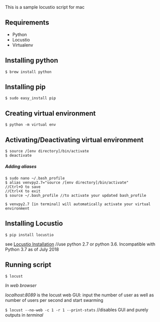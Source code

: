 This is a sample locustio script for mac

## Requirements
* Python
* Locustio
* Virtualenv

## Installing python
```
$ brew install python
```

## Installing pip
```
$ sudo easy_install pip
```

## Creating virtual environment
```
$ python -m virtual env
```

## Activating/Deactivating virtual environment
```
$ source /[env directory]/bin/activate
$ deactivate
```

##### Adding aliases
```
$ sudo nano ~/.bash_profile
$ alias venvpy2.7="source /[env directory]/bin/activate"
//Ctrl+O to save
//Ctrl+X to exit
$ source ~/.bash_profile //to activate your updated bash_profile

$ venvpy2.7 [in terminal] will automatically activate your virtual environment
```

## Installing Locustio
```
$ pip install locustio
``` 
see [Locustio Installation](https://docs.locust.io/en/stable/installation.html)
//use python 2.7 or python 3.6. Incompatible with Python 3.7 as of July 2018

## Running script
`$ locust` 

_In web browser_

_localhost:8089_ is the locust web GUI: input the number of user as well as number of users per second and start swarming

`$ locust --no-web -c 1 -r 1 --print-stats` //disables GUI and purely outputs in _terminal_